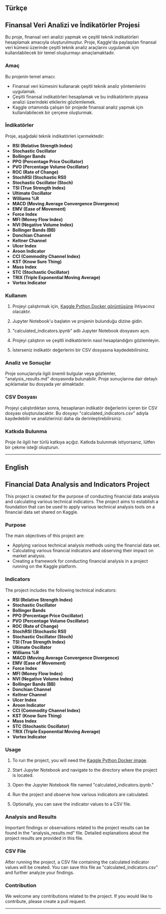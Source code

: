 ## Türkçe
## Finansal Veri Analizi ve İndikatörler Projesi

Bu proje, finansal veri analizi yapmak ve çeşitli teknik indikatörleri hesaplamak amacıyla oluşturulmuştur. Proje, Kaggle'da paylaşılan finansal veri kümesi üzerinde çeşitli teknik analiz araçlarını uygulamak için kullanılabilecek bir temel oluşturmayı amaçlamaktadır.

### Amaç

Bu projenin temel amacı:

- Finansal veri kümesini kullanarak çeşitli teknik analiz yöntemlerini uygulamak.
- Çeşitli finansal indikatörleri hesaplamak ve bu indikatörlerin piyasa analizi üzerindeki etkilerini gözlemlemek.
- Kaggle ortamında çalışan bir projede finansal analiz yapmak için kullanılabilecek bir çerçeve oluşturmak.

### İndikatörler

Proje, aşağıdaki teknik indikatörleri içermektedir:

- **RSI (Relative Strength Index)**
- **Stochastic Oscillator**
- **Bollinger Bands**
- **PPO (Percentage Price Oscillator)**
- **PVO (Percentage Volume Oscillator)**
- **ROC (Rate of Change)**
- **StochRSI (Stochastic RSI)**
- **Stochastic Oscillator (Stoch)**
- **TSI (True Strength Index)**
- **Ultimate Oscillator**
- **Williams %R**
- **MACD (Moving Average Convergence Divergence)**
- **EMV (Ease of Movement)**
- **Force Index**
- **MFI (Money Flow Index)**
- **NVI (Negative Volume Index)**
- **Bollinger Bands (BB)**
- **Donchian Channel**
- **Keltner Channel**
- **Ulcer Index**
- **Aroon Indicator**
- **CCI (Commodity Channel Index)**
- **KST (Know Sure Thing)**
- **Mass Index**
- **STC (Stochastic Oscillator)**
- **TRIX (Triple Exponential Moving Average)**
- **Vortex Indicator**

### Kullanım

1. Projeyi çalıştırmak için, [Kaggle Python Docker görüntüsüne](https://github.com/kaggle/docker-python) ihtiyacınız olacaktır.

2. Jupyter Notebook'u başlatın ve projenin bulunduğu dizine gidin.

3. "calculated_indicators.ipynb" adlı Jupyter Notebook dosyasını açın.

4. Projeyi çalıştırın ve çeşitli indikatörlerin nasıl hesaplandığını gözlemleyin.

5. İsterseniz indikatör değerlerini bir CSV dosyasına kaydedebilirsiniz.

### Analiz ve Sonuçlar

Proje sonuçlarıyla ilgili önemli bulgular veya gözlemler, "analysis_results.md" dosyasında bulunabilir. Proje sonuçlarına dair detaylı açıklamalar bu dosyada yer almaktadır.

### CSV Dosyası

Projeyi çalıştırdıktan sonra, hesaplanan indikatör değerlerini içeren bir CSV dosyası oluşturulacaktır. Bu dosyayı "calculated_indicators.csv" adıyla kaydedebilir ve analizlerinizi daha da derinleştirebilirsiniz.

### Katkıda Bulunma

Proje ile ilgili her türlü katkıya açığız. Katkıda bulunmak istiyorsanız, lütfen bir çekme isteği oluşturun.

---



## English
## Financial Data Analysis and Indicators Project

This project is created for the purpose of conducting financial data analysis and calculating various technical indicators. The project aims to establish a foundation that can be used to apply various technical analysis tools on a financial data set shared on Kaggle.

### Purpose

The main objectives of this project are:

- Applying various technical analysis methods using the financial data set.
- Calculating various financial indicators and observing their impact on market analysis.
- Creating a framework for conducting financial analysis in a project running on the Kaggle platform.

### Indicators

The project includes the following technical indicators:

- **RSI (Relative Strength Index)**
- **Stochastic Oscillator**
- **Bollinger Bands**
- **PPO (Percentage Price Oscillator)**
- **PVO (Percentage Volume Oscillator)**
- **ROC (Rate of Change)**
- **StochRSI (Stochastic RSI)**
- **Stochastic Oscillator (Stoch)**
- **TSI (True Strength Index)**
- **Ultimate Oscillator**
- **Williams %R**
- **MACD (Moving Average Convergence Divergence)**
- **EMV (Ease of Movement)**
- **Force Index**
- **MFI (Money Flow Index)**
- **NVI (Negative Volume Index)**
- **Bollinger Bands (BB)**
- **Donchian Channel**
- **Keltner Channel**
- **Ulcer Index**
- **Aroon Indicator**
- **CCI (Commodity Channel Index)**
- **KST (Know Sure Thing)**
- **Mass Index**
- **STC (Stochastic Oscillator)**
- **TRIX (Triple Exponential Moving Average)**
- **Vortex Indicator**

### Usage

1. To run the project, you will need the [Kaggle Python Docker image](https://github.com/kaggle/docker-python).

2. Start Jupyter Notebook and navigate to the directory where the project is located.

3. Open the Jupyter Notebook file named "calculated_indicators.ipynb."

4. Run the project and observe how various indicators are calculated.

5. Optionally, you can save the indicator values to a CSV file.

### Analysis and Results

Important findings or observations related to the project results can be found in the "analysis_results.md" file. Detailed explanations about the project results are provided in this file.

### CSV File

After running the project, a CSV file containing the calculated indicator values will be created. You can save this file as "calculated_indicators.csv" and further analyze your findings.

### Contribution

We welcome any contributions related to the project. If you would like to contribute, please create a pull request.

---
